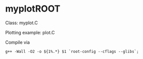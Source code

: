 # myplotROOT

Class: myplot.C

Plotting example: plot.C

Compile via 

``` g++ -Wall -O2 -o ${1%.*} $1 `root-config --cflags --glibs`; ```
